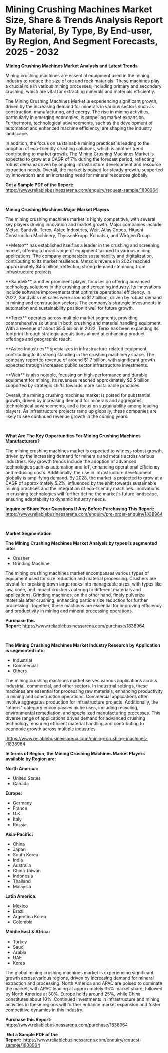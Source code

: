 <p><h1>Mining Crushing Machines Market Size, Share & Trends Analysis Report By Material, By Type, By End-user, By Region, And Segment Forecasts, 2025 - 2032</h1></p><p><strong>Mining Crushing Machines Market Analysis and Latest Trends</strong></p>
<p><p>Mining crushing machines are essential equipment used in the mining industry to reduce the size of ore and rock materials. These machines play a crucial role in various mining processes, including primary and secondary crushing, which are vital for extracting minerals and materials efficiently.</p><p>The Mining Crushing Machines Market is experiencing significant growth, driven by the increasing demand for minerals in various sectors such as construction, manufacturing, and energy. The rise in mining activities, particularly in emerging economies, is propelling market expansion. Furthermore, technological advancements, such as the development of automation and enhanced machine efficiency, are shaping the industry landscape.</p><p>In addition, the focus on sustainable mining practices is leading to the adoption of eco-friendly crushing solutions, which is another trend contributing to market growth. The Mining Crushing Machines Market is expected to grow at a CAGR of 7% during the forecast period, reflecting robust demand driven by ongoing infrastructure development and resource extraction needs. Overall, the market is poised for steady growth, supported by innovations and an increasing need for mineral resources globally.</p></p>
<p><strong>Get a Sample PDF of the Report:&nbsp;</strong> <a href="https://www.reliablebusinessarena.com/enquiry/request-sample/1838964?utm_campaign=2146&utm_medium=2&utm_source=Github&utm_content=ia&utm_term=16042025&utm_id=mining-crushing-machines">https://www.reliablebusinessarena.com/enquiry/request-sample/1838964</a></p>
<p>&nbsp;</p>
<p><strong>Mining Crushing Machines Major Market Players</strong></p>
<p><p>The mining crushing machines market is highly competitive, with several key players driving innovation and market growth. Major companies include Metso, Sandvik, Terex, Astec Industries, Weir, Atlas Copco, Hitachi Construction Machinery, ThyssenKrupp, Komatsu, and Wirtgen Group.</p><p>**Metso** has established itself as a leader in the crushing and screening market, offering a broad range of equipment tailored to various mining applications. The company emphasizes sustainability and digitalization, contributing to its market resilience. Metso's revenue in 2022 reached approximately $4.5 billion, reflecting strong demand stemming from infrastructure projects.</p><p>**Sandvik**, another prominent player, focuses on offering advanced technology solutions in the crushing and screening industry. Its innovations include software improvements that optimize operational efficiency. In 2022, Sandvik's net sales were around $12 billion, driven by robust demand in mining and construction sectors. The company's strategic investments in automation and sustainability position it well for future growth.</p><p>**Terex** operates across multiple market segments, providing comprehensive solutions in both crushing and material handling equipment. With a revenue of about $5.5 billion in 2022, Terex has been expanding its footprint through strategic acquisitions aimed at enhancing product offerings and geographic reach.</p><p>**Astec Industries** specializes in infrastructure-related equipment, contributing to its strong standing in the crushing machinery space. The company reported revenue of around $1.7 billion, with significant growth expected through increased public sector infrastructure investments.</p><p>**Weir** is also notable, focusing on high-performance and durable equipment for mining. Its revenues reached approximately $2.5 billion, supported by strategic shifts towards more sustainable practices.</p><p>Overall, the mining crushing machines market is poised for substantial growth, driven by increasing demand for minerals and aggregates, technological advancements, and a focus on sustainability among leading players. As infrastructure projects ramp up globally, these companies are likely to see continued revenue growth in the coming years.</p></p>
<p>&nbsp;</p>
<p><strong>What Are The Key Opportunities For Mining Crushing Machines Manufacturers?</strong></p>
<p><p>The mining crushing machines market is expected to witness robust growth, driven by the increasing demand for minerals and metals across various industries. Key growth trends include the adoption of advanced technologies such as automation and IoT, enhancing operational efficiency and reducing costs. Additionally, the rise in infrastructure development globally is amplifying demand. By 2028, the market is projected to grow at a CAGR of approximately 5.2%, influenced by the shift towards sustainable mining practices and the integration of eco-friendly machines. Innovations in crushing technologies will further define the market's future landscape, ensuring adaptability to dynamic industry needs.</p></p>
<p><strong>Inquire or Share Your Questions If Any Before Purchasing This Report:</strong> <a href="https://www.reliablebusinessarena.com/enquiry/pre-order-enquiry/1838964?utm_campaign=2146&utm_medium=2&utm_source=Github&utm_content=ia&utm_term=16042025&utm_id=mining-crushing-machines">https://www.reliablebusinessarena.com/enquiry/pre-order-enquiry/1838964</a></p>
<p>&nbsp;</p>
<p><strong>Market Segmentation</strong></p>
<p><strong>The Mining Crushing Machines Market Analysis by types is segmented into:</strong></p>
<p><ul><li>Crusher</li><li>Grinding Machine</li></ul></p>
<p><p>The mining crushing machines market encompasses various types of equipment used for size reduction and material processing. Crushers are pivotal for breaking down large rocks into manageable sizes, with types like jaw, cone, and impact crushers catering to different materials and applications. Grinding machines, on the other hand, finely pulverize materials after crushing, enhancing particle size reduction for further processing. Together, these machines are essential for improving efficiency and productivity in mining and mineral processing operations.</p></p>
<p><strong>Purchase this Report:&nbsp;</strong><a href="https://www.reliablebusinessarena.com/purchase/1838964?utm_campaign=2146&utm_medium=2&utm_source=Github&utm_content=ia&utm_term=16042025&utm_id=mining-crushing-machines">https://www.reliablebusinessarena.com/purchase/1838964</a></p>
<p>&nbsp;</p>
<p><strong>The Mining Crushing Machines Market Industry Research by Application is segmented into:</strong></p>
<p><ul><li>Industrial</li><li>Commercial</li><li>Others</li></ul></p>
<p><p>The mining crushing machines market serves various applications across industrial, commercial, and other sectors. In industrial settings, these machines are essential for processing raw materials, enhancing productivity in mining and construction operations. Commercial applications often involve aggregates production for infrastructure projects. Additionally, the "others" category encompasses niche uses, including recycling, environmental remediation, and specialized manufacturing processes. This diverse range of applications drives demand for advanced crushing technology, ensuring efficient material handling and contributing to economic growth across multiple industries.</p></p>
<p><a href="https://www.reliablebusinessarena.com/mining-crushing-machines-r1838964?utm_campaign=2146&utm_medium=2&utm_source=Github&utm_content=ia&utm_term=16042025&utm_id=mining-crushing-machines">&nbsp;https://www.reliablebusinessarena.com/mining-crushing-machines-r1838964</a></p>
<p><strong>In terms of Region, the Mining Crushing Machines Market Players available by Region are:</strong></p>
<p>
    <p> <strong> North America: </strong>
        <ul>
            <li>United States</li>
            <li>Canada</li>
        </ul>
        </p> 
    <p> <strong> Europe: </strong>
        <ul>
            <li>Germany</li>
            <li>France</li>
            <li>U.K.</li>
            <li>Italy</li>
            <li>Russia</li>
        </ul>
        </p> 
    <p> <strong> Asia-Pacific: </strong>
        <ul>
            <li>China</li>
            <li>Japan</li>
            <li>South Korea</li>
            <li>India</li>
            <li>Australia</li>
            <li>China Taiwan</li>
            <li>Indonesia</li>
            <li>Thailand</li>
            <li>Malaysia</li>
        </ul>
        </p> 
    <p> <strong> Latin America: </strong>
        <ul>
            <li>Mexico</li>
            <li>Brazil</li>
            <li>Argentina Korea</li>
            <li>Colombia</li>
        </ul>
        </p> 
    <p> <strong> Middle East & Africa: </strong>
        <ul>
            <li>Turkey</li>
            <li>Saudi</li>
            <li>Arabia</li>
            <li>UAE</li>
            <li>Korea</li>
        </ul>
    </p>
    </p>
<p><p>The global mining crushing machines market is experiencing significant growth across various regions, driven by increasing demand for mineral extraction and processing. North America and APAC are poised to dominate the market, with APAC leading at approximately 35% market share, followed by North America at 30%. Europe holds around 25%, while China constitutes about 10%. Continued investments in infrastructure and mining activities in these regions will further enhance market expansion and foster competitive dynamics in this industry.</p></p>
<p><strong>Purchase this Report: </strong><a href="https://www.reliablebusinessarena.com/purchase/1838964?utm_campaign=2146&utm_medium=2&utm_source=Github&utm_content=ia&utm_term=16042025&utm_id=mining-crushing-machines">https://www.reliablebusinessarena.com/purchase/1838964</a></p>
<p>&nbsp;<strong>Get a Sample PDF of the Report:&nbsp;&nbsp;</strong><a href="https://www.reliablebusinessarena.com/enquiry/request-sample/1838964?utm_campaign=2146&utm_medium=2&utm_source=Github&utm_content=ia&utm_term=16042025&utm_id=mining-crushing-machines">https://www.reliablebusinessarena.com/enquiry/request-sample/1838964</a></p>
<p><strong></strong></p>
<p><p></p><p></p><p></p></p>